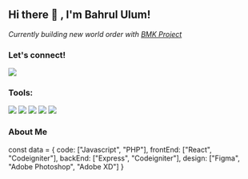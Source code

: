 <h2> Hi there 👋 , I'm Bahrul Ulum! </h2>
<p><em>Currently building new world order with <a target="_blank" rel="noopener noreferrer" href="https://bmkproject.com/">BMK Project</a></em></p>

### Let's connect!
<p>
    <a href="https://twitter.com/ekstrak_melati" target="blank"><img src="https://img.shields.io/badge/@ekstrak_melati-30302f?style=flat&logo=twitter" /></a>

</p>

### Tools:
<p>
    <img src="https://img.shields.io/badge/OS-MacOS-blue?&logo=apple" />
    <img src="https://img.shields.io/badge/Code-Swift-blue?&logo=swift" />
    <img src="https://img.shields.io/badge/IDE-Xcode-blue?&logo=xcode" />
    <img src="https://img.shields.io/badge/Text%20Editor-Visual%20Studio%20Code-blue?&logo=visual%20studio%20code&logoColor=blue" />
    <img src="https://gpvc.arturio.dev/bagusfe" />
</p>


### About Me

const data = {
  code: ["Javascript", "PHP"],
  frontEnd: ["React", "Codeigniter"],
  backEnd: ["Express", "Codeigniter"],
  design: ["Figma", "Adobe Photoshop", "Adobe XD"]
}


